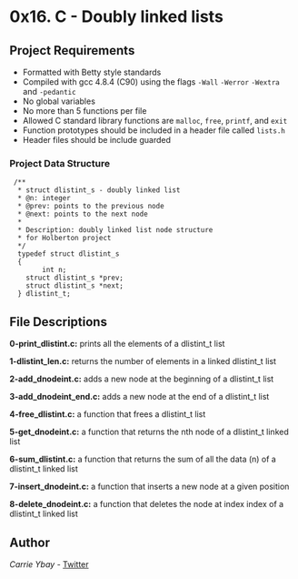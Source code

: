 # 0x16. C - Doubly linked lists
## Project Requirements
- Formatted with Betty style standards
- Compiled with gcc 4.8.4 (C90) using the flags `-Wall` `-Werror` `-Wextra` and `-pedantic`
- No global variables
- No more than 5 functions per file
- Allowed C standard library functions are `malloc`, `free`, `printf`, and `exit`
- Function prototypes should be included in a header file called `lists.h`
- Header files should be include guarded

### Project Data Structure
     /**
      * struct dlistint_s - doubly linked list
      * @n: integer
      * @prev: points to the previous node
      * @next: points to the next node
      *
      * Description: doubly linked list node structure
      * for Holberton project
      */
      typedef struct dlistint_s
      {
            int n;
	    struct dlistint_s *prev;
	    struct dlistint_s *next;
      } dlistint_t;
## File Descriptions
**0-print_dlistint.c:** prints all the elements of a dlistint_t list

**1-dlistint_len.c:** returns the number of elements in a linked dlistint_t list

**2-add_dnodeint.c:** adds a new node at the beginning of a dlistint_t list

**3-add_dnodeint_end.c:** adds a new node at the end of a dlistint_t list

**4-free_dlistint.c:** a function that frees a dlistint_t list

**5-get_dnodeint.c:** a function that returns the nth node of a dlistint_t linked list

**6-sum_dlistint.c:** a function that returns the sum of all the data (n) of a dlistint_t linked list

**7-insert_dnodeint.c:** a function that inserts a new node at a given position

**8-delete_dnodeint.c:** a function that deletes the node at index index of a dlistint_t linked list

## Author
*Carrie Ybay* - [Twitter](http://twitter.com/hicarrie_)